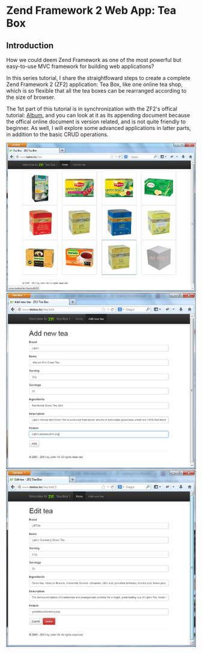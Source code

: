 Zend Framework 2 Web App: Tea Box
=======================

Introduction
------------
How we could deem Zend Framework as one of the most powerful but easy-to-use MVC framework for building web applications?

In this series tutorial, I share the straightfoward steps to create a complete Zend Framework 2 (ZF2) application: Tea Box, like one online tea shop, which is so flexible that all the tea boxes can be rearranged according to the size of browser.

The 1st part of this tutorial is in synchronization with the ZF2's offical tutorial: <a href="http://framework.zend.com/manual/2.2/en/user-guide/skeleton-application.html" target="_blank">Album</a>, and you can look at it as its appending document because the offical online document is version related, and is not quite friendly to beginner. As well, I will explore some advanced applications in latter parts, in addition to the basic CRUD operations.


<img src="Tea%20Box%20Index.jpg"></img>
<img src="Add%20New%20Tea.jpg"></img>
<img src="Edit%20Tea.jpg"></img>
